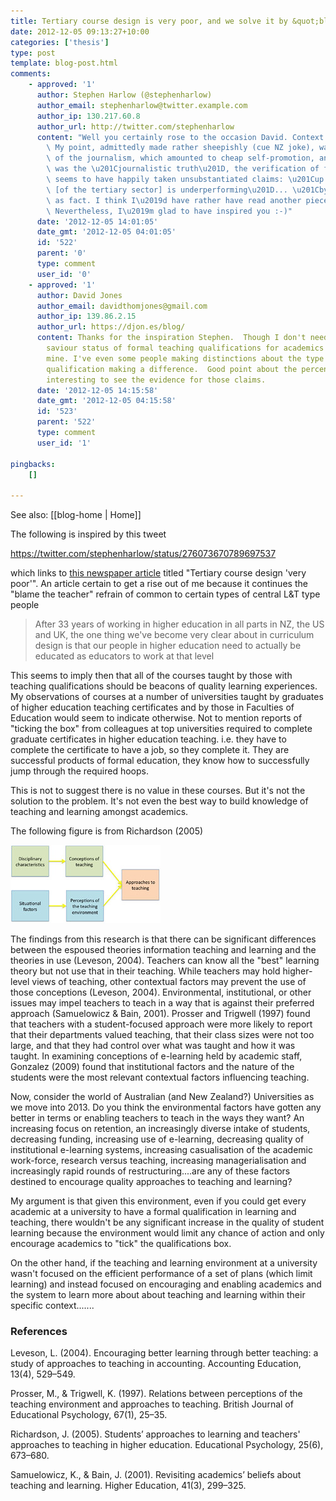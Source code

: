 ```yaml
---
title: Tertiary course design is very poor, and we solve it by &quot;blame the teacher&quot;
date: 2012-12-05 09:13:27+10:00
categories: ['thesis']
type: post
template: blog-post.html
comments:
    - approved: '1'
      author: Stephen Harlow (@stephenharlow)
      author_email: stephenharlow@twitter.example.com
      author_ip: 130.217.60.8
      author_url: http://twitter.com/stephenharlow
      content: "Well you certainly rose to the occasion David. Context is indeed king.\
        \ My point, admittedly made rather sheepishly (cue NZ joke), was the poor quality\
        \ of the journalism, which amounted to cheap self-promotion, an advertorial. Where\
        \ was the \u201Cjournalistic truth\u201D, the verification of facts? The writer\
        \ seems to have happily taken unsubstantiated claims: \u201Cup to 70 per cent\
        \ [of the tertiary sector] is underperforming\u201D... \u201Cby 25% on average\u201D\
        \ as fact. I think I\u2019d have rather have read another piece of churnalism.\
        \ Nevertheless, I\u2019m glad to have inspired you :-)"
      date: '2012-12-05 14:01:05'
      date_gmt: '2012-12-05 04:01:05'
      id: '522'
      parent: '0'
      type: comment
      user_id: '0'
    - approved: '1'
      author: David Jones
      author_email: davidthomjones@gmail.com
      author_ip: 139.86.2.15
      author_url: https://djon.es/blog/
      content: Thanks for the inspiration Stephen.  Though I don't need much help, the
        saviour status of formal teaching qualifications for academics is a bug bear of
        mine. I've even some people making distinctions about the type of formal teaching
        qualification making a difference.  Good point about the percentages, would be
        interesting to see the evidence for those claims.
      date: '2012-12-05 14:15:58'
      date_gmt: '2012-12-05 04:15:58'
      id: '523'
      parent: '522'
      type: comment
      user_id: '1'
    
pingbacks:
    []
    
---
```


See also: [[blog-home | Home]]

The following is inspired by this tweet

https://twitter.com/stephenharlow/status/276073670789697537

which links to [this newspaper article](http://www.stuff.co.nz/waikato-times/news/8036192/Tertiary-course-design-very-poor) titled "Tertiary course design 'very poor'". An article certain to get a rise out of me because it continues the "blame the teacher" refrain of common to certain types of central L&T type people

> After 33 years of working in higher education in all parts in NZ, the US and UK, the one thing we've become very clear about in curriculum design is that our people in higher education need to actually be educated as educators to work at that level

This seems to imply then that all of the courses taught by those with teaching qualifications should be beacons of quality learning experiences. My observations of courses at a number of universities taught by graduates of higher education teaching certificates and by those in Faculties of Education would seem to indicate otherwise. Not to mention reports of "ticking the box" from colleagues at top universities required to complete graduate certificates in higher education teaching. i.e. they have to complete the certificate to have a job, so they complete it. They are successful products of formal education, they know how to successfully jump through the required hoops.

This is not to suggest there is no value in these courses. But it's not the solution to the problem. It's not even the best way to build knowledge of teaching and learning amongst academics.

The following figure is from Richardson (2005)

[![Integrated model of teachers' approaches to teaching](images/4407496847_0e08f8fe8c_m.jpg)](http://www.flickr.com/photos/david_jones/4407496847/ "Integrated model of teachers' approaches to teaching by David T Jones, on Flickr")

The findings from this research is that there can be significant differences between the espoused theories information teaching and learning and the theories in use (Leveson, 2004). Teachers can know all the "best" learning theory but not use that in their teaching. While teachers may hold higher-level views of teaching, other contextual factors may prevent the use of those conceptions (Leveson, 2004). Environmental, institutional, or other issues may impel teachers to teach in a way that is against their preferred approach (Samuelowicz & Bain, 2001). Prosser and Trigwell (1997) found that teachers with a student-focused approach were more likely to report that their departments valued teaching, that their class sizes were not too large, and that they had control over what was taught and how it was taught. In examining conceptions of e-learning held by academic staff, Gonzalez (2009) found that institutional factors and the nature of the students were the most relevant contextual factors influencing teaching.

Now, consider the world of Australian (and New Zealand?) Universities as we move into 2013. Do you think the environmental factors have gotten any better in terms or enabling teachers to teach in the ways they want? An increasing focus on retention, an increasingly diverse intake of students, decreasing funding, increasing use of e-learning, decreasing quality of institutional e-learning systems, increasing casualisation of the academic work-force, research versus teaching, increasing managerialisation and increasingly rapid rounds of restructuring....are any of these factors destined to encourage quality approaches to teaching and learning?

My argument is that given this environment, even if you could get every academic at a university to have a formal qualification in learning and teaching, there wouldn't be any significant increase in the quality of student learning because the environment would limit any chance of action and only encourage academics to "tick" the qualifications box.

On the other hand, if the teaching and learning environment at a university wasn't focused on the efficient performance of a set of plans (which limit learning) and instead focused on encouraging and enabling academics and the system to learn more about about teaching and learning within their specific context.......

### References

Leveson, L. (2004). Encouraging better learning through better teaching: a study of approaches to teaching in accounting. Accounting Education, 13(4), 529–549.

Prosser, M., & Trigwell, K. (1997). Relations between perceptions of the teaching environment and approaches to teaching. British Journal of Educational Psychology, 67(1), 25–35.

Richardson, J. (2005). Students’ approaches to learning and teachers' approaches to teaching in higher education. Educational Psychology, 25(6), 673–680.

Samuelowicz, K., & Bain, J. (2001). Revisiting academics’ beliefs about teaching and learning. Higher Education, 41(3), 299–325.